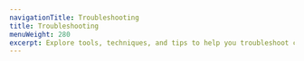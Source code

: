 ```yaml
---
navigationTitle: Troubleshooting
title: Troubleshooting
menuWeight: 280
excerpt: Explore tools, techniques, and tips to help you troubleshoot common issues
---
```

